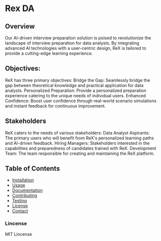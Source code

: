# Rex DA
## Overview
Our AI-driven interview preparation solution is poised to revolutionize the landscape of interview preparation for data analysts. By integrating advanced AI technologies with a user-centric design, ReX is tailored to provide a cutting-edge learning experience.

## Objectives:
ReX has three primary objectives:
Bridge the Gap: Seamlessly bridge the gap between theoretical knowledge and practical application for data analysts.
Personalized Preparation: Provide a personalized preparation experience catering to the unique needs of individual users.
Enhanced Confidence: Boost user confidence through real-world scenario simulations and instant feedback for continuous improvement.

## Stakeholders
ReX caters to the needs of various stakeholders:
Data Analyst Aspirants: The primary users who will benefit from ReX's personalized learning paths and AI-driven feedback.
Hiring Managers: Stakeholders interested in the capabilities and preparedness of candidates trained with ReX.
Development Team: The team responsible for creating and maintaining the ReX platform.

## Table of Contents

- [Installation](#installation)
- [Usage](#usage)
- [Documentation](#documentation)
- [Contributing](#contributing)
- [Testing](#testing)
- [License](#license)
- [Contact](#contact)


### Lincense
MIT Lincense

